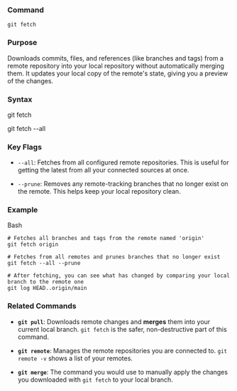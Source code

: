 ### **Command**

`git fetch`

### **Purpose**

Downloads commits, files, and references (like branches and tags) from a remote repository into your local repository without automatically merging them. It updates your local copy of the remote's state, giving you a preview of the changes.

### **Syntax**

git fetch <remote>

git fetch --all

### **Key Flags**

- `--all`: Fetches from all configured remote repositories. This is useful for getting the latest from all your connected sources at once.
    
- `--prune`: Removes any remote-tracking branches that no longer exist on the remote. This helps keep your local repository clean.
    

### **Example**

Bash

```
# Fetches all branches and tags from the remote named 'origin'
git fetch origin

# Fetches from all remotes and prunes branches that no longer exist
git fetch --all --prune

# After fetching, you can see what has changed by comparing your local branch to the remote one
git log HEAD..origin/main
```

### **Related Commands**

- **`git pull`**: Downloads remote changes and **merges** them into your current local branch. `git fetch` is the safer, non-destructive part of this command.
    
- **`git remote`**: Manages the remote repositories you are connected to. `git remote -v` shows a list of your remotes.
    
- **`git merge`**: The command you would use to manually apply the changes you downloaded with `git fetch` to your local branch.